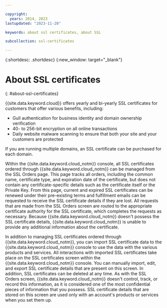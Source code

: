 ```yaml
---

copyright:
  years: 2014, 2023
lastupdated: "2023-11-20"

keywords: about ssl certificates, about SSL

subcollection: ssl-certificates

---
```


{:shortdesc: .shortdesc}
{:new_window: target="_blank"}

# About SSL certificates
{: #about-ssl-certificates}

{{site.data.keyword.cloud}} offers yearly and bi-yearly SSL certificates for customers that offer various benefits, including:

* Gull authentication for business identity and domain ownership verification
* 40- to 256-bit encryption on all online transactions
* Daily website malware scanning to ensure that both your site and your customers are protected

If you are running multiple domains, an SSL certificate can be purchased for each domain.

Within the {{site.data.keyword.cloud_notm}} console, all SSL certificates ordered through {{site.data.keyword.cloud_notm}} can be managed from the SSL Orders page. This page tracks all orders, including the common name, certificate type, and expiration date of the certificate, but does not contain any certificate-specific details such as the certificate itself or the Private Key. From this page, current and expired SSL certificates can be renewed under their pre-existing terms and fulfillment emails can be requested to receive the SSL certificate details if they are lost. All requests that are made from the SSL Orders screen are routed to the appropriate certificate authority for the SSL certificate, which completes the requests as necessary. Because {{site.data.keyword.cloud_notm}} doesn't possess the SSL certificate details, {{site.data.keyword.cloud_notm}} is unable to provide any additional information about the certificate.

In addition to managing SSL certificates ordered through {{site.data.keyword.cloud_notm}}, you can import SSL certificate data to the {{site.data.keyword.cloud_notm}} console to use the data with the various products and services. All interactions with imported SSL certificates take place on the SSL certificates screen within the {{site.data.keyword.cloud_notm}} console. You can manually import, edit, and export SSL certificate details that are present on this screen. In addition, SSL certificates can be deleted at any time. As with the SSL Orders screen, {{site.data.keyword.cloud_notm}} doesn't control, track, or record this information, as it is considered one of the most confidential pieces of information that you possess. SSL certificate details that are stored on this screen are used only with an account's products or services when you set them up.

